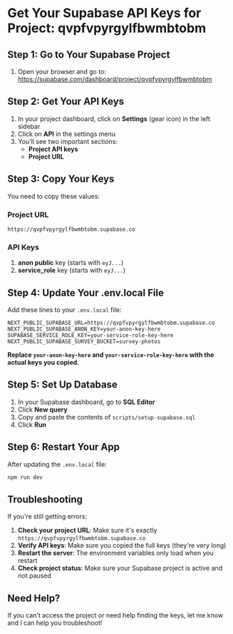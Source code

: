 # Get Your Supabase API Keys for Project: qvpfvpyrgylfbwmbtobm

## Step 1: Go to Your Supabase Project

1. Open your browser and go to: https://supabase.com/dashboard/project/qvpfvpyrgylfbwmbtobm

## Step 2: Get Your API Keys

1. In your project dashboard, click on **Settings** (gear icon) in the left sidebar
2. Click on **API** in the settings menu
3. You'll see two important sections:
   - **Project API keys**
   - **Project URL**

## Step 3: Copy Your Keys

You need to copy these values:

### Project URL
```
https://qvpfvpyrgylfbwmbtobm.supabase.co
```

### API Keys
1. **anon public** key (starts with `eyJ...`)
2. **service_role** key (starts with `eyJ...`)

## Step 4: Update Your .env.local File

Add these lines to your `.env.local` file:

```env
NEXT_PUBLIC_SUPABASE_URL=https://qvpfvpyrgylfbwmbtobm.supabase.co
NEXT_PUBLIC_SUPABASE_ANON_KEY=your-anon-key-here
SUPABASE_SERVICE_ROLE_KEY=your-service-role-key-here
NEXT_PUBLIC_SUPABASE_SURVEY_BUCKET=survey-photos
```

**Replace `your-anon-key-here` and `your-service-role-key-here` with the actual keys you copied.**

## Step 5: Set Up Database

1. In your Supabase dashboard, go to **SQL Editor**
2. Click **New query**
3. Copy and paste the contents of `scripts/setup-supabase.sql`
4. Click **Run**

## Step 6: Restart Your App

After updating the `.env.local` file:

```bash
npm run dev
```

## Troubleshooting

If you're still getting errors:

1. **Check your project URL**: Make sure it's exactly `https://qvpfvpyrgylfbwmbtobm.supabase.co`
2. **Verify API keys**: Make sure you copied the full keys (they're very long)
3. **Restart the server**: The environment variables only load when you restart
4. **Check project status**: Make sure your Supabase project is active and not paused

## Need Help?

If you can't access the project or need help finding the keys, let me know and I can help you troubleshoot! 